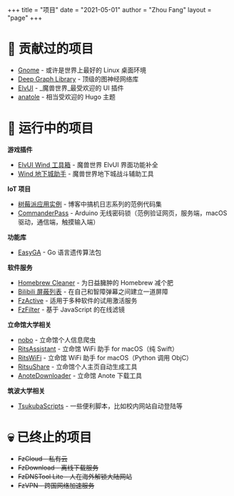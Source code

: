 +++
title = "项目"
date = "2021-05-01"
author = "Zhou Fang"
layout = "page"
+++
# 🌟 贡献过的项目
* [Gnome](https://www.gnome.org/) - 或许是世界上最好的 Linux 桌面环境
* [Deep Graph Library](https://www.dgl.ai/) - 顶级的图神经网络库
* [ElvUI](https://www.tukui.org/download.php?ui=elvui) - _魔兽世界_最受欢迎的 UI 插件
* [anatole](https://github.com/lxndrblz/anatole) - 相当受欢迎的 Hugo 主题 

# 🚀 运行中的项目

**游戏插件**
* [ElvUI Wind 工具箱](https://bbs.ngacn.cc/read.php?tid=12142815) - 魔兽世界 ElvUI 界面功能补全
* [Wind 地下城助手](https://www.curseforge.com/wow/addons/wind-dungeon-helper) - 魔兽世界地下城战斗辅助工具

**IoT 项目**
* [树莓派应用实例](https://github.com/fang2hou/raspberry-pi-examples) - 博客中搞机日志系列的范例代码集
* [CommanderPass](https://github.com/fang2hou/CommanderPass) - Arduino 无线密码锁（范例验证网页，服务端，macOS 驱动，通信端，触摸输入端）

**功能库**
* [EasyGA](https://github.com/fang2hou/EasyGA) - Go 语言遗传算法包

**软件服务**
* [Homebrew Cleaner](https://github.com/fang2hou/Homebrew-Cleaner) - 为日益臃肿的 Homebrew 减个肥
* [Bilibili 屏蔽列表](https://github.com/fang2hou/Bilibili-block-list) - 在自己和智障弹幕之间建立一道屏障
* [FzActive](fzactive/) - 适用于多种软件的试用激活服务
* [FzFilter](fzfilter/) - 基于 JavaScript 的在线滤镜

**立命馆大学相关**
* [nobo](https://github.com/fang2hou/nobo) - 立命馆个人信息爬虫
* [RitsAssistant](https://github.com/fang2hou/RitsAssistant) - 立命馆 WiFi 助手 for macOS（纯 Swift）
* [RitsWiFi](https://github.com/fang2hou/RitsWifi) - 立命馆 WiFi 助手 for macOS（Python 调用 ObjC）
* [RitsuShare](https://github.com/fang2hou/RitsuShare) - 立命馆个人主页自动生成工具
* [AnoteDownloader](https://github.com/fang2hou/AnoteDownloader) - 立命馆 Anote 下载工具

**筑波大学相关**
* [TsukubaScripts](https://github.com/fang2hou/TsukubaScripts) - 一些便利脚本，比如校内网站自动登陆等

# 💀 已终止的项目
* ~~FzCloud - 私有云~~
* ~~FzDownload - 离线下载服务~~
* ~~FzDNSTool Lite - 人在海外解锁大陆网站~~
* ~~FzVPN - 跨国网络加速服务~~